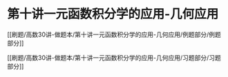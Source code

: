 # 第十讲一元函数积分学的应用-几何应用
[[刷题/高数30讲-做题本/第十讲一元函数积分学的应用-几何应用/例题部分/例题部分]]

[[刷题/高数30讲-做题本/第十讲一元函数积分学的应用-几何应用/习题部分/习题部分]]